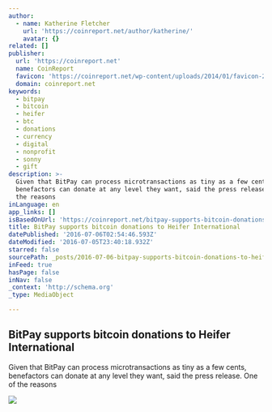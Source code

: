 ```yaml
---
author:
  - name: Katherine Fletcher
    url: 'https://coinreport.net/author/katherine/'
    avatar: {}
related: []
publisher:
  url: 'https://coinreport.net'
  name: CoinReport
  favicon: 'https://coinreport.net/wp-content/uploads/2014/01/favicon-2.ico'
  domain: coinreport.net
keywords:
  - bitpay
  - bitcoin
  - heifer
  - btc
  - donations
  - currency
  - digital
  - nonprofit
  - sonny
  - gift
description: >-
  Given that BitPay can process microtransactions as tiny as a few cents,
  benefactors can donate at any level they want, said the press release. One of
  the reasons
inLanguage: en
app_links: []
isBasedOnUrl: 'https://coinreport.net/bitpay-supports-bitcoin-donations-heifer-international/'
title: BitPay supports bitcoin donations to Heifer International
datePublished: '2016-07-06T02:54:46.593Z'
dateModified: '2016-07-05T23:40:18.932Z'
starred: false
sourcePath: _posts/2016-07-06-bitpay-supports-bitcoin-donations-to-heifer-international.md
inFeed: true
hasPage: false
inNav: false
_context: 'http://schema.org'
_type: MediaObject

---
```

<article style=""><h1>BitPay supports bitcoin donations to Heifer International</h1><p>Given that BitPay can process microtransactions as tiny as a few cents, benefactors can donate at any level they want, said the press release. One of the reasons</p><img src="https://coinreport.net/wp-content/uploads/2014/05/20140417060521BitPay_logo-150x150.png" /></article>